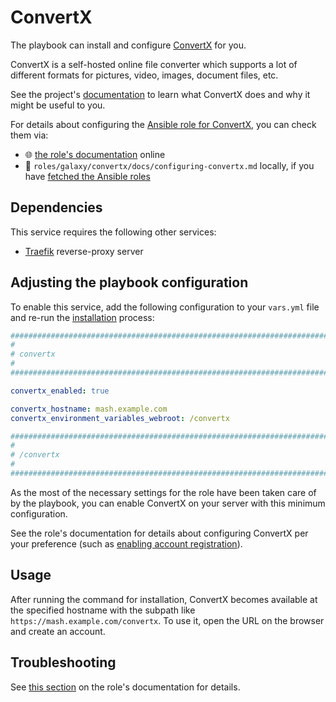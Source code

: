 <!--
SPDX-FileCopyrightText: 2020 - 2024 MDAD project contributors
SPDX-FileCopyrightText: 2020 - 2024 Slavi Pantaleev
SPDX-FileCopyrightText: 2020 Aaron Raimist
SPDX-FileCopyrightText: 2020 Chris van Dijk
SPDX-FileCopyrightText: 2020 Dominik Zajac
SPDX-FileCopyrightText: 2020 Mickaël Cornière
SPDX-FileCopyrightText: 2022 François Darveau
SPDX-FileCopyrightText: 2022 Julian Foad
SPDX-FileCopyrightText: 2022 Warren Bailey
SPDX-FileCopyrightText: 2023 Antonis Christofides
SPDX-FileCopyrightText: 2023 Felix Stupp
SPDX-FileCopyrightText: 2023 Julian-Samuel Gebühr
SPDX-FileCopyrightText: 2023 Pierre 'McFly' Marty
SPDX-FileCopyrightText: 2024 - 2025 Suguru Hirahara

SPDX-License-Identifier: AGPL-3.0-or-later
-->

# ConvertX

The playbook can install and configure [ConvertX](https://github.com/C4illin/ConvertX) for you.

ConvertX is a self-hosted online file converter which supports a lot of different formats for pictures, video, images, document files, etc.

See the project's [documentation](https://github.com/C4illin/ConvertX/blob/main/README.md) to learn what ConvertX does and why it might be useful to you.

For details about configuring the [Ansible role for ConvertX](https://github.com/mother-of-all-self-hosting/ansible-role-convertx), you can check them via:
- 🌐 [the role's documentation](https://github.com/mother-of-all-self-hosting/ansible-role-convertx/blob/main/docs/configuring-convertx.md) online
- 📁 `roles/galaxy/convertx/docs/configuring-convertx.md` locally, if you have [fetched the Ansible roles](../installing.md)

## Dependencies

This service requires the following other services:

- [Traefik](traefik.md) reverse-proxy server

## Adjusting the playbook configuration

To enable this service, add the following configuration to your `vars.yml` file and re-run the [installation](../installing.md) process:

```yaml
########################################################################
#                                                                      #
# convertx                                                             #
#                                                                      #
########################################################################

convertx_enabled: true

convertx_hostname: mash.example.com
convertx_environment_variables_webroot: /convertx

########################################################################
#                                                                      #
# /convertx                                                            #
#                                                                      #
########################################################################
```

As the most of the necessary settings for the role have been taken care of by the playbook, you can enable ConvertX on your server with this minimum configuration.

See the role's documentation for details about configuring ConvertX per your preference (such as [enabling account registration](https://github.com/mother-of-all-self-hosting/ansible-role-convertx/blob/main/docs/configuring-convertx.md#enable-account-registration-optional)).

## Usage

After running the command for installation, ConvertX becomes available at the specified hostname with the subpath like `https://mash.example.com/convertx`. To use it, open the URL on the browser and create an account.

## Troubleshooting

See [this section](https://github.com/mother-of-all-self-hosting/ansible-role-convertx/blob/main/docs/configuring-convertx.md#troubleshooting) on the role's documentation for details.
